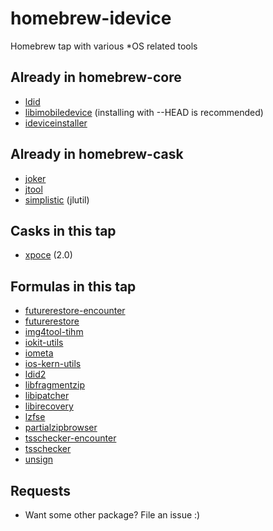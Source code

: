 # homebrew-idevice
Homebrew tap with various \*OS related tools

## Already in homebrew-core
- [ldid]( https://cydia.saurik.com/info/ldid/ )
- [libimobiledevice]( https://www.libimobiledevice.org/ ) (installing with --HEAD is recommended)
- [ideviceinstaller]( https://www.libimobiledevice.org/ )

## Already in homebrew-cask
- [joker]( http://newosxbook.com/tools/joker.html )
- [jtool]( http://newosxbook.com/tools/jtool.html )
- [simplistic]( http://newosxbook.com/tools/simplistic.html ) (jlutil)

## Casks in this tap
- [xpoce]( http://www.newosxbook.com/tools/XPoCe2.html ) (2.0)

## Formulas in this tap
- [futurerestore-encounter]( https://github.com/encounter/futurerestore )
- [futurerestore]( https://github.com/tihmstar/futurerestore )
- [img4tool-tihm]( https://github.com/tihmstar/img4tool )
- [iokit-utils]( https://github.com/Siguza/iokit-utils )
- [iometa]( https://github.com/Siguza/iometa )
- [ios-kern-utils]( https://github.com/Siguza/ios-kern-utils )
- [ldid2]( https://github.com/xerub/ldid )
- [libfragmentzip]( https://github.com/tihmstar/libfragmentzip )
- [libipatcher]( https://github.com/tihmstar/libipatcher )
- [libirecovery]( https://github.com/libimobiledevice/libirecovery )
- [lzfse]( https://github.com/lzfse/lzfse )
- [partialzipbrowser]( https://github.com/tihmstar/partialZipBrowser )
- [tsschecker-encounter]( https://github.com/encounter/tsschecker )
- [tsschecker]( https://github.com/tihmstar/tsschecker )
- [unsign]( http://www.woodmann.com/collaborative/tools/index.php/Unsign )

## Requests
- Want some other package? File an issue :)

